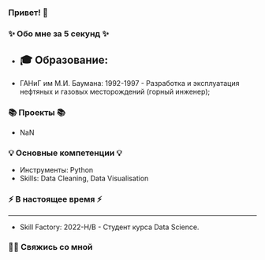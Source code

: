 ### Привет! 👋

### ✨ Обо мне за 5 секунд ✨

* 🎓 Образование:
  --------------------------
* ГАНиГ им М.И. Баумана: 1992-1997 - Разработка и эксплуатация нефтяных и газовых месторождений (горный инженер);

### 📚 Проекты 📚

* NaN

### 💡 Основные компетенции 💡

- Инструменты: Python
- Skills: Data Cleaning, Data Visualisation

### ⚡️ В настоящее время ⚡️
----------------------------
* Skill Factory: 2022-Н/В - Студент курса Data Science. 

### 🙌🏻 Свяжись со мной

